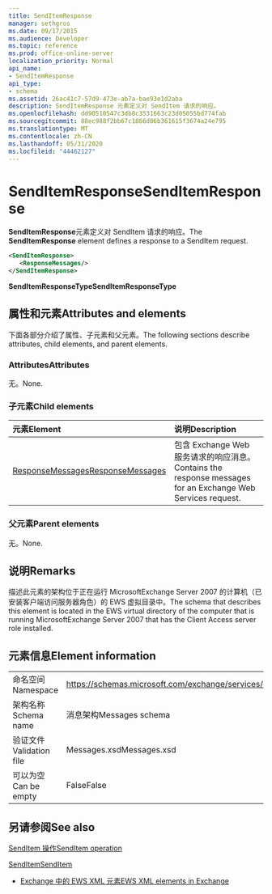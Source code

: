 ```yaml
---
title: SendItemResponse
manager: sethgros
ms.date: 09/17/2015
ms.audience: Developer
ms.topic: reference
ms.prod: office-online-server
localization_priority: Normal
api_name:
- SendItemResponse
api_type:
- schema
ms.assetid: 26ac41c7-57d9-473e-ab7a-bae93e1d2aba
description: SendItemResponse 元素定义对 SendItem 请求的响应。
ms.openlocfilehash: dd90510547c3db8c3531663c23d05055bd774fab
ms.sourcegitcommit: 88ec988f2bb67c1866d06b361615f3674a24e795
ms.translationtype: MT
ms.contentlocale: zh-CN
ms.lasthandoff: 05/31/2020
ms.locfileid: "44462127"
---
```

# <a name="senditemresponse"></a><span data-ttu-id="d43f9-103">SendItemResponse</span><span class="sxs-lookup"><span data-stu-id="d43f9-103">SendItemResponse</span></span>

<span data-ttu-id="d43f9-104">**SendItemResponse**元素定义对 SendItem 请求的响应。</span><span class="sxs-lookup"><span data-stu-id="d43f9-104">The **SendItemResponse** element defines a response to a SendItem request.</span></span> 
  
```xml
<SendItemResponse>
   <ResponseMessages/>
</SendItemResponse>
```

 <span data-ttu-id="d43f9-105">**SendItemResponseType**</span><span class="sxs-lookup"><span data-stu-id="d43f9-105">**SendItemResponseType**</span></span>
## <a name="attributes-and-elements"></a><span data-ttu-id="d43f9-106">属性和元素</span><span class="sxs-lookup"><span data-stu-id="d43f9-106">Attributes and elements</span></span>

<span data-ttu-id="d43f9-107">下面各部分介绍了属性、子元素和父元素。</span><span class="sxs-lookup"><span data-stu-id="d43f9-107">The following sections describe attributes, child elements, and parent elements.</span></span>
  
### <a name="attributes"></a><span data-ttu-id="d43f9-108">Attributes</span><span class="sxs-lookup"><span data-stu-id="d43f9-108">Attributes</span></span>

<span data-ttu-id="d43f9-109">无。</span><span class="sxs-lookup"><span data-stu-id="d43f9-109">None.</span></span>
  
### <a name="child-elements"></a><span data-ttu-id="d43f9-110">子元素</span><span class="sxs-lookup"><span data-stu-id="d43f9-110">Child elements</span></span>

|<span data-ttu-id="d43f9-111">**元素**</span><span class="sxs-lookup"><span data-stu-id="d43f9-111">**Element**</span></span>|<span data-ttu-id="d43f9-112">**说明**</span><span class="sxs-lookup"><span data-stu-id="d43f9-112">**Description**</span></span>|
|:-----|:-----|
|[<span data-ttu-id="d43f9-113">ResponseMessages</span><span class="sxs-lookup"><span data-stu-id="d43f9-113">ResponseMessages</span></span>](responsemessages.md) <br/> |<span data-ttu-id="d43f9-114">包含 Exchange Web 服务请求的响应消息。</span><span class="sxs-lookup"><span data-stu-id="d43f9-114">Contains the response messages for an Exchange Web Services request.</span></span>  <br/> |
   
### <a name="parent-elements"></a><span data-ttu-id="d43f9-115">父元素</span><span class="sxs-lookup"><span data-stu-id="d43f9-115">Parent elements</span></span>

<span data-ttu-id="d43f9-116">无。</span><span class="sxs-lookup"><span data-stu-id="d43f9-116">None.</span></span>
  
## <a name="remarks"></a><span data-ttu-id="d43f9-117">说明</span><span class="sxs-lookup"><span data-stu-id="d43f9-117">Remarks</span></span>

<span data-ttu-id="d43f9-118">描述此元素的架构位于正在运行 MicrosoftExchange Server 2007 的计算机（已安装客户端访问服务器角色）的 EWS 虚拟目录中。</span><span class="sxs-lookup"><span data-stu-id="d43f9-118">The schema that describes this element is located in the EWS virtual directory of the computer that is running MicrosoftExchange Server 2007 that has the Client Access server role installed.</span></span>
  
## <a name="element-information"></a><span data-ttu-id="d43f9-119">元素信息</span><span class="sxs-lookup"><span data-stu-id="d43f9-119">Element information</span></span>

|||
|:-----|:-----|
|<span data-ttu-id="d43f9-120">命名空间</span><span class="sxs-lookup"><span data-stu-id="d43f9-120">Namespace</span></span>  <br/> |https://schemas.microsoft.com/exchange/services/2006/messages  <br/> |
|<span data-ttu-id="d43f9-121">架构名称</span><span class="sxs-lookup"><span data-stu-id="d43f9-121">Schema name</span></span>  <br/> |<span data-ttu-id="d43f9-122">消息架构</span><span class="sxs-lookup"><span data-stu-id="d43f9-122">Messages schema</span></span>  <br/> |
|<span data-ttu-id="d43f9-123">验证文件</span><span class="sxs-lookup"><span data-stu-id="d43f9-123">Validation file</span></span>  <br/> |<span data-ttu-id="d43f9-124">Messages.xsd</span><span class="sxs-lookup"><span data-stu-id="d43f9-124">Messages.xsd</span></span>  <br/> |
|<span data-ttu-id="d43f9-125">可以为空</span><span class="sxs-lookup"><span data-stu-id="d43f9-125">Can be empty</span></span>  <br/> |<span data-ttu-id="d43f9-126">False</span><span class="sxs-lookup"><span data-stu-id="d43f9-126">False</span></span>  <br/> |
   
## <a name="see-also"></a><span data-ttu-id="d43f9-127">另请参阅</span><span class="sxs-lookup"><span data-stu-id="d43f9-127">See also</span></span>



[<span data-ttu-id="d43f9-128">SendItem 操作</span><span class="sxs-lookup"><span data-stu-id="d43f9-128">SendItem operation</span></span>](senditem-operation.md)
  
[<span data-ttu-id="d43f9-129">SendItem</span><span class="sxs-lookup"><span data-stu-id="d43f9-129">SendItem</span></span>](senditem.md)


- [<span data-ttu-id="d43f9-130">Exchange 中的 EWS XML 元素</span><span class="sxs-lookup"><span data-stu-id="d43f9-130">EWS XML elements in Exchange</span></span>](ews-xml-elements-in-exchange.md)

